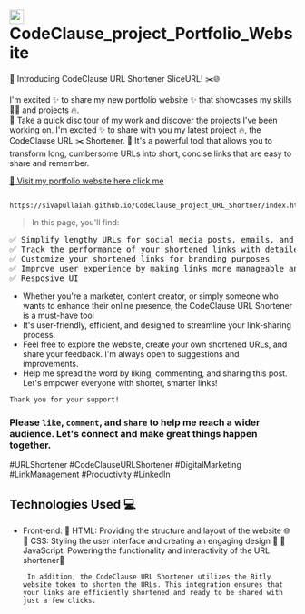 # <img height="25" alt="LOGO" src="https://internship.codeclause.com/assets/img/codeclause.png"> CodeClause_project_Portfolio_Website

🔗 Introducing CodeClause URL Shortener SliceURL! ✂️🌐

I'm excited ✨ to share my new portfolio website ✨ that showcases my skills 💪🦾 and projects 🔥. <br>
🚀 Take a quick disc tour of my work and discover the projects I've been working on.
I'm excited ✨ to share with you my latest project 🔥, the CodeClause URL ✂️ Shortener. 🚀 It's a powerful tool that allows you to transform long, cumbersome URLs into short, concise links that are easy to share and remember.

[🔗 Visit my portfolio website here click me ](https://sivapullaiah.github.io/CodeClause_project_URL_Shortner/index.html)

       https://sivapullaiah.github.io/CodeClause_project_URL_Shortner/index.html

> In this page, you'll find:
<pre>
✅ Simplify lengthy URLs for social media posts, emails, and messages
✅ Track the performance of your shortened links with detailed analytics
✅ Customize your shortened links for branding purposes
✅ Improve user experience by making links more manageable and memorable
✅ Resposive UI
</pre>
- Whether you're a marketer, content creator, or simply someone who wants to enhance their online presence, the CodeClause URL Shortener is a must-have tool
- It's user-friendly, efficient, and designed to streamline your link-sharing process.
- Feel free to explore the website, create your own shortened URLs, and share your feedback. I'm always open to suggestions and improvements.
- Help me spread the word by liking, commenting, and sharing this post. Let's empower everyone with shorter, smarter links!

`Thank you for your support!`

### Please `like`, `comment`, and `share` to help me reach a wider audience. Let's connect and make great things happen together.

#URLShortener #CodeClauseURLShortener #DigitalMarketing #LinkManagement #Productivity #LinkedIn

## Technologies Used 💻

- Front-end: 
    🔹 HTML: Providing the structure and layout of the website 🌐
    🔹 CSS: Styling the user interface and creating an engaging design 🎨
    🔹 JavaScript: Powering the functionality and interactivity of the URL shortener🚀

       In addition, the CodeClause URL Shortener utilizes the Bitly website token to shorten the URLs. This integration ensures that your links are efficiently shortened and ready to be shared with just a few clicks.